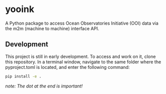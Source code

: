 # yooink

A Python package to access Ocean Observatories Initiative (OOI) data via 
the m2m (machine to machine) interface API. 

## Development

This project is still in early development. To access and work on it, clone 
this repository. In a terminal window, navigate to the same folder where 
the pyproject.toml is located, and enter the following command:

```bash
pip install -e .
```

*note: The dot at the end is important!*
